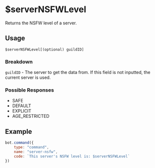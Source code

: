 # $serverNSFWLevel
Returns the NSFW level of a server.

## Usage
```
$serverNSFWLevel[(optional) guildID]
```

### Breakdown
`guildID` - The server to get the data from. If this field is not inputted, the current server is used.

### Possible Responses
- SAFE
- DEFAULT
- EXPLICIT
- AGE_RESTRICTED

## Example
```js
bot.command({
    type: "command",
    name: "server-nsfw",
    code: `This server's NSFW level is: $serverNSFWLevel`
})
```
